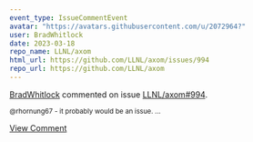 ```yaml
---
event_type: IssueCommentEvent
avatar: "https://avatars.githubusercontent.com/u/2072964?"
user: BradWhitlock
date: 2023-03-18
repo_name: LLNL/axom
html_url: https://github.com/LLNL/axom/issues/994
repo_url: https://github.com/LLNL/axom
---
```


<a href='https://github.com/BradWhitlock' target='_blank'>BradWhitlock</a> commented on issue <a href='https://github.com/LLNL/axom/issues/994' target='_blank'>LLNL/axom#994</a>.

<small>@rhornung67  - it probably would be an issue....</small>

<a href='https://github.com/LLNL/axom/issues/994' target='_blank'>View Comment</a>